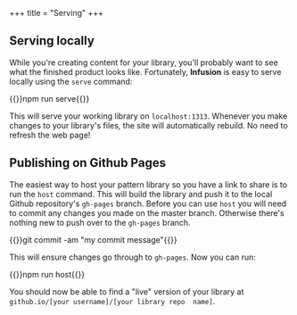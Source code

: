 +++
title = "Serving"
+++

## Serving locally

While you're creating content for your library, you'll probably want to see what the finished product looks like. Fortunately, **Infusion** is easy to serve locally using the `serve` command:

{{<cmd>}}npm run serve{{</cmd>}}

This will serve your working library on `localhost:1313`. Whenever you make changes to your library's files, the site will automatically rebuild. No need to refresh the web page!

## Publishing on Github Pages

The easiest way to host your pattern library so you have a link to share is to run the `host` command. This will build the library and push it to the local Github repository's `gh-pages` branch. Before you can use `host` you will need to commit any changes you made on the master branch. Otherwise there's nothing new to push over to the `gh-pages` branch.

{{<cmd>}}git commit -am "my commit message"{{</cmd>}}

This will ensure changes go through to `gh-pages`. Now you can run:

{{<cmd>}}npm run host{{</cmd>}}

You should now be able to find a "live" version of your library at `github.io/[your username]/[your library repo  name]`.
